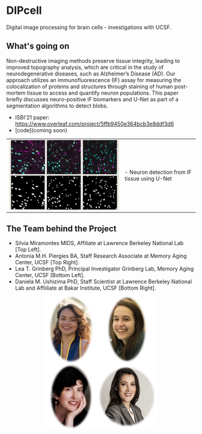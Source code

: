 DIPcell
=======

Digital image processing for brain cells - investigations with UCSF.

What's going on
---------------
Non-destructive imaging methods preserve tissue integrity, leading to improved topography analysis, which are critical in the study of neurodegenerative diseases, such as Alzheimer’s Disease (AD). Our approach utilizes an immunofluorescence (IF) assay for measuring the colocalization of proteins and structures through staining of human post-mortem tissue to access and quantify neuron populations. This paper briefly discusses neuro-positive IF biomarkers and U-Net as part of a segmentation algorithms to detect blobs.

-	ISBI'21 paper: https://www.overleaf.com/project/5ffb9450e364bcb3e8ddf3d6
- [code](coming soon)

<table border="0">
 <tr>
    <td><img src="ISBI-Img.png" width="600">
    </td>
    <td>
     <p>
      - Neuron detection from IF tissue using U-Net
     </p>
     </td>
 </tr>
</table>

The Team behind the Project
---------------------------
- Silvia Miramontes MIDS, Affiliate at Lawrence Berkeley National Lab [Top Left].
- Antonia M.H. Piergies BA, Staff Research Associate at Memory Aging Center, UCSF [Top Right]. 
- Lea T. Grinberg PhD, Principal Investigator Grinberg Lab, Memory Aging Center, UCSF [Bottom Left].
- Daniela M. Ushizima PhD, Staff Scientist at Lawrence Berkeley National Lab and Affiiliate at Bakar Institute, UCSF [Bottom Right].

<center>
 <img src="DIPCellTeam.png" width="300">
 </center>


